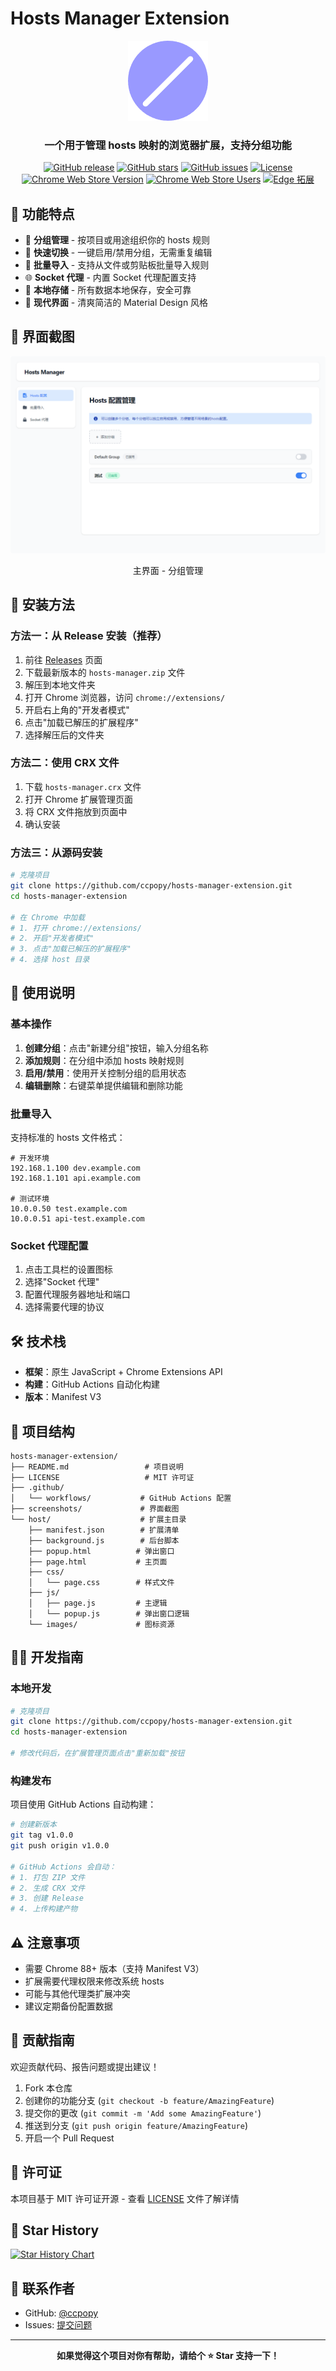 # Hosts Manager Extension

<p align="center">
  <img src="host/images/icon128.png" alt="Logo">
</p>

<h3 align="center">一个用于管理 hosts 映射的浏览器扩展，支持分组功能</h3>

<p align="center">
  <a href="https://github.com/ccpopy/hosts-manager-extension/releases"><img src="https://img.shields.io/github/v/release/ccpopy/hosts-manager-extension?style=flat-square" alt="GitHub release"></a>
  <a href="https://github.com/ccpopy/hosts-manager-extension/stargazers"><img src="https://img.shields.io/github/stars/ccpopy/hosts-manager-extension?style=flat-square" alt="GitHub stars"></a>
  <a href="https://github.com/ccpopy/hosts-manager-extension/issues"><img src="https://img.shields.io/github/issues/ccpopy/hosts-manager-extension?style=flat-square" alt="GitHub issues"></a>
  <a href="https://github.com/ccpopy/hosts-manager-extension/blob/main/LICENSE"><img src="https://img.shields.io/github/license/ccpopy/hosts-manager-extension?style=flat-square" alt="License"></a>
  <a href="https://chromewebstore.google.com/detail/hosts-manager/ekofkbkmenfagdkijaplfbdcdnlddjod" target="_blank"><img src="https://img.shields.io/chrome-web-store/v/ekofkbkmenfagdkijaplfbdcdnlddjod?style=flat-square" alt="Chrome Web Store Version"></a>
  <a href="https://chromewebstore.google.com/detail/hosts-manager/ekofkbkmenfagdkijaplfbdcdnlddjod" target="_blank"><img src="https://img.shields.io/chrome-web-store/users/ekofkbkmenfagdkijaplfbdcdnlddjod?style=flat-square" alt="Chrome Web Store Users"></a>
  <a href="https://microsoftedge.microsoft.com/addons/Microsoft-Edge-Extensions-Home?hl=zh-CN"><img src="https://img.shields.io/badge/Edge%20Store-Coming%20Soon-0078D7?style=flat-square" alt="Edge 拓展"></a>
</p>

## 🎯 功能特点

- 📁 **分组管理** - 按项目或用途组织你的 hosts 规则
- 🔄 **快速切换** - 一键启用/禁用分组，无需重复编辑
- 📝 **批量导入** - 支持从文件或剪贴板批量导入规则
- 🌐 **Socket 代理** - 内置 Socket 代理配置支持
- 💾 **本地存储** - 所有数据本地保存，安全可靠
- 🎨 **现代界面** - 清爽简洁的 Material Design 风格

## 📸 界面截图

![主界面](screenshots/hosts.png)

<p align="center">主界面 - 分组管理</p>

## 🚀 安装方法

### 方法一：从 Release 安装（推荐）

1. 前往 [Releases](../../releases) 页面
2. 下载最新版本的 `hosts-manager.zip` 文件
3. 解压到本地文件夹
4. 打开 Chrome 浏览器，访问 `chrome://extensions/`
5. 开启右上角的"开发者模式"
6. 点击"加载已解压的扩展程序"
7. 选择解压后的文件夹

### 方法二：使用 CRX 文件

1. 下载 `hosts-manager.crx` 文件
2. 打开 Chrome 扩展管理页面
3. 将 CRX 文件拖放到页面中
4. 确认安装

### 方法三：从源码安装

```bash
# 克隆项目
git clone https://github.com/ccpopy/hosts-manager-extension.git
cd hosts-manager-extension

# 在 Chrome 中加载
# 1. 打开 chrome://extensions/
# 2. 开启"开发者模式"
# 3. 点击"加载已解压的扩展程序"
# 4. 选择 host 目录
```

## 📖 使用说明

### 基本操作

1. **创建分组**：点击"新建分组"按钮，输入分组名称
2. **添加规则**：在分组中添加 hosts 映射规则
3. **启用/禁用**：使用开关控制分组的启用状态
4. **编辑删除**：右键菜单提供编辑和删除功能

### 批量导入

支持标准的 hosts 文件格式：

```
# 开发环境
192.168.1.100 dev.example.com
192.168.1.101 api.example.com

# 测试环境
10.0.0.50 test.example.com
10.0.0.51 api-test.example.com
```

### Socket 代理配置

1. 点击工具栏的设置图标
2. 选择"Socket 代理"
3. 配置代理服务器地址和端口
4. 选择需要代理的协议

## 🛠️ 技术栈

- **框架**：原生 JavaScript + Chrome Extensions API
- **构建**：GitHub Actions 自动化构建
- **版本**：Manifest V3

## 📁 项目结构

```
hosts-manager-extension/
├── README.md                 # 项目说明
├── LICENSE                   # MIT 许可证
├── .github/
│   └── workflows/           # GitHub Actions 配置
├── screenshots/             # 界面截图
└── host/                    # 扩展主目录
    ├── manifest.json        # 扩展清单
    ├── background.js        # 后台脚本
    ├── popup.html          # 弹出窗口
    ├── page.html           # 主页面
    ├── css/
    │   └── page.css        # 样式文件
    ├── js/
    │   ├── page.js         # 主逻辑
    │   └── popup.js        # 弹出窗口逻辑
    └── images/             # 图标资源
```

## 👨‍💻 开发指南

### 本地开发

```bash
# 克隆项目
git clone https://github.com/ccpopy/hosts-manager-extension.git
cd hosts-manager-extension

# 修改代码后，在扩展管理页面点击"重新加载"按钮
```

### 构建发布

项目使用 GitHub Actions 自动构建：

```bash
# 创建新版本
git tag v1.0.0
git push origin v1.0.0

# GitHub Actions 会自动：
# 1. 打包 ZIP 文件
# 2. 生成 CRX 文件
# 3. 创建 Release
# 4. 上传构建产物
```

## ⚠️ 注意事项

- 需要 Chrome 88+ 版本（支持 Manifest V3）
- 扩展需要代理权限来修改系统 hosts
- 可能与其他代理类扩展冲突
- 建议定期备份配置数据

## 🤝 贡献指南

欢迎贡献代码、报告问题或提出建议！

1. Fork 本仓库
2. 创建你的功能分支 (`git checkout -b feature/AmazingFeature`)
3. 提交你的更改 (`git commit -m 'Add some AmazingFeature'`)
4. 推送到分支 (`git push origin feature/AmazingFeature`)
5. 开启一个 Pull Request

## 📜 许可证

本项目基于 MIT 许可证开源 - 查看 [LICENSE](LICENSE) 文件了解详情

## 🌟 Star History

[![Star History Chart](https://api.star-history.com/svg?repos=ccpopy/hosts-manager-extension&type=Date)](https://www.star-history.com/#ccpopy/hosts-manager-extension&Date)

## 📮 联系作者

- GitHub: [@ccpopy](https://github.com/ccpopy)
- Issues: [提交问题](https://github.com/ccpopy/hosts-manager-extension/issues)

---

<p align="center">
  <strong>如果觉得这个项目对你有帮助，请给个 ⭐ Star 支持一下！</strong>
</p>
